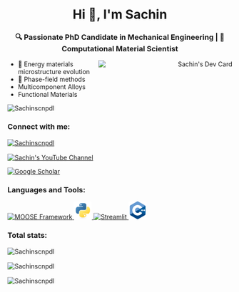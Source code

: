 <h1 align="center">Hi 👋, I'm Sachin</h1>
<h3 align="center">🔍 Passionate PhD Candidate in Mechanical Engineering | 🧬 Computational Material Scientist </h3>

<a align="right" href="https://app.daily.dev/Sachinscnpdl"><img align="right" src=" " width="300" alt="Sachin's Dev Card"/></a>

- 👀 Energy materials microstructure evolution
- 🌱 Phase-field methods
- Multicomponent Alloys
- Functional Materials


<!---
Sachinscnpdl/Sachinscnpdl is a ✨ special ✨ repository because its `README.md` (this file) appears on your GitHub profile.
You can click the Preview link to take a look at your changes.
--->

<p align="left"> <img src="https://komarev.com/ghpvc/?username=Sachinscnpdl&label=Profile%20views&color=brightgreen&style=flat" alt="Sachinscnpdl" /> </p>

<h3 align="left">Connect with me:</h3>
<p align="left">

<a href="https://linkedin.com/in/Sachinscnpdl" target="blank"><img align="center" src="https://raw.githubusercontent.com/rahuldkjain/github-profile-readme-generator/master/src/images/icons/Social/linked-in-alt.svg" alt="Sachinscnpdl" height="30" width="40" /></a>

<a href="https://www.youtube.com/channel/UCyourchannelid" target="blank"><img align="center" src="https://raw.githubusercontent.com/rahuldkjain/github-profile-readme-generator/master/src/images/icons/Social/youtube.svg" alt="Sachin's YouTube Channel" height="30" width="40" /></a>

 <a href="https://scholar.google.com/citations?user=AY4OacUAAAAJ&hl=en&oi=ao" target="_blank" rel="noreferrer"> <img src="https://upload.wikimedia.org/wikipedia/commons/6/69/Google_Scholar_logo.png" alt="Google Scholar" width="40" height="40"/> </a>
</p>

<h3 align="left">Languages and Tools:</h3>
<p align="left"> 
  <a href="https://www.mooseframework.org/" target="_blank" rel="noreferrer"> <img src="https://upload.wikimedia.org/wikipedia/commons/5/5c/Moose_logo.png" alt="MOOSE Framework" width="40" height="40"/> </a> 
  <a href="https://www.python.org/" target="_blank" rel="noreferrer"> <img src="https://raw.githubusercontent.com/devicons/devicon/master/icons/python/python-original.svg" alt="Python" width="40" height="40"/> </a> 
  <a href="https://streamlit.io/" target="_blank" rel="noreferrer"> <img src="https://streamlit.io/images/brand/streamlit-logo-primary-colormark-darktext.png" alt="Streamlit" width="40" height="40"/> </a> 
  <a href="https://isocpp.org/" target="_blank" rel="noreferrer"> <img src="https://raw.githubusercontent.com/devicons/devicon/master/icons/cplusplus/cplusplus-original.svg" alt="C++" width="40" height="40"/> </a>
</p>



<h3 align="left">Total stats:</h3>
<p><img align="center" src="https://github-readme-stats.vercel.app/api/top-langs?username=Sachinscnpdl&show_icons=true&locale=en&layout=compact&title_color=ffffff&icon_color=34abeb&text_color=daf7dc&bg_color=212428" alt="Sachinscnpdl" /></p>

<p><img align="center" src="https://github-readme-stats.vercel.app/api?username=Sachinscnpdl&show_icons=true&locale=en&title_color=ffffff&icon_color=DCDCDD&text_color=04DB4D&bg_color=212428" alt="Sachinscnpdl" /></p>

<p><img align="center" src="https://github-readme-streak-stats.herokuapp.com/?user=Sachinscnpdl&theme=soft-green" alt="Sachinscnpdl" /></p>
